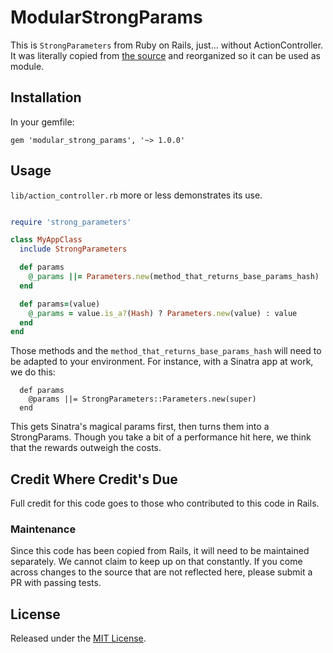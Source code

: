 # ModularStrongParams

This is `StrongParameters` from Ruby on Rails, just... without ActionController. It was literally copied from [the source](https://github.com/rails/rails/blob/master/actionpack/lib/action_controller/metal/strong_parameters.rb) and reorganized so it can be used as module.

## Installation

In your gemfile:

```
gem 'modular_strong_params', '~> 1.0.0'
```

## Usage

`lib/action_controller.rb` more or less demonstrates its use.

```ruby

require 'strong_parameters'

class MyAppClass
  include StrongParameters

  def params
    @_params ||= Parameters.new(method_that_returns_base_params_hash)
  end

  def params=(value)
    @_params = value.is_a?(Hash) ? Parameters.new(value) : value
  end
end
```

Those methods and the `method_that_returns_base_params_hash` will need to be adapted to your environment. For instance, with a Sinatra app at work, we do this:

```
  def params
    @params ||= StrongParameters::Parameters.new(super)
  end
```

This gets Sinatra's magical params first, then turns them into a StrongParams. Though you take a bit of a performance hit here, we think that the rewards outweigh the costs. 

## Credit Where Credit's Due

Full credit for this code goes to those who contributed to this code in Rails.

### Maintenance

Since this code has been copied from Rails, it will need to be maintained separately. We cannot claim to keep up on that constantly. If you come across changes to the source that are not reflected here, please submit a PR with passing tests.

## License

Released under the [MIT License](http://www.opensource.org/licenses/MIT).
